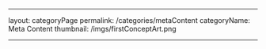 ---

layout: categoryPage
permalink: /categories/metaContent
categoryName: Meta Content
thumbnail: /imgs/firstConceptArt.png

---